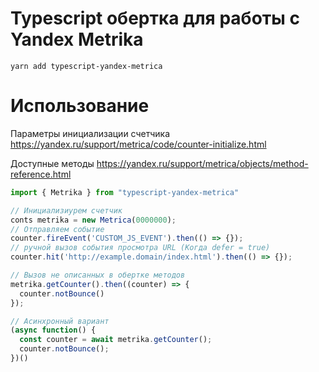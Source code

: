 # Typescript обертка для работы с Yandex Metrika

``yarn add typescript-yandex-metrica``

# Использование
Параметры инициализации счетчика
https://yandex.ru/support/metrica/code/counter-initialize.html

Доступные методы
https://yandex.ru/support/metrica/objects/method-reference.html

```Typescript
import { Metrika } from "typescript-yandex-metrica"

// Инициализиурем счетчик
conts metrika = new Metrica(0000000);
// Отправляем событие
counter.fireEvent('CUSTOM_JS_EVENT').then(() => {});
// ручной вызов события просмотра URL (Когда defer = true)
counter.hit('http://example.domain/index.html').then(() => {});

// Вызов не описанных в обертке методов
metrika.getCounter().then((counter) => {
  counter.notBounce()
});

// Асинхронный вариант
(async function() {
  const counter = await metrika.getCounter();
  counter.notBounce();
})()


```